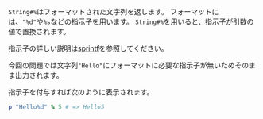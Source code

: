 `String#%`はフォーマットされた文字列を返します。
フォーマットには、`"%d"`や`%s`などの指示子を用います。
`String#%`を用いると、指示子が引数の値で置換されます。

指示子の詳しい説明は[sprintf](https://docs.ruby-lang.org/ja/latest/method/Kernel/m/sprintf.html)を参照してください。

今回の問題では文字列`"Hello"`にフォーマットに必要な指示子が無いためそのまま出力されます。

指示子を付与すれば次のように表示されます。

```ruby
p "Hello%d" % 5 # => Hello5
```
